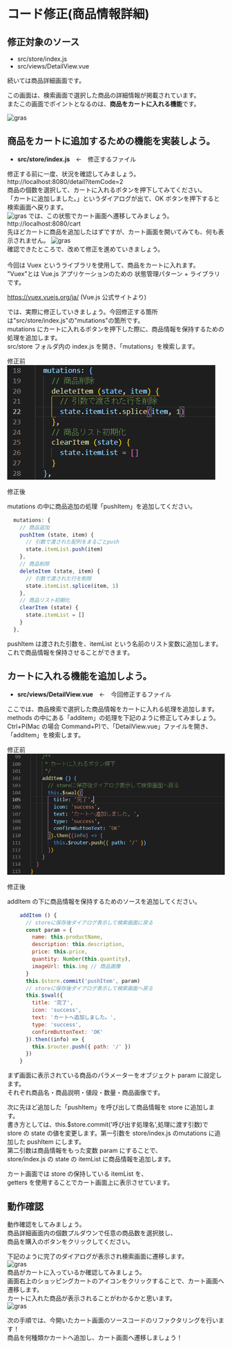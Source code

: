 # コード修正(商品情報詳細)

## 修正対象のソース

- src/store/index.js
- src/views/DetailView.vue

続いては商品詳細画面です。

この画面は、検索画面で選択した商品の詳細情報が掲載されています。  
またこの画面でポイントとなるのは、**商品をカートに入れる機能**です。

![gras](img/flow.png)

## 商品をカートに追加するための機能を実装しよう。

- **src/store/index.js**&emsp;←&emsp;修正するファイル

修正する前に一度、状況を確認してみましょう。  
http://localhost:8080/detail?itemCode=2  
商品の個数を選択して、カートに入れるボタンを押下してみてください。  
「カートに追加しました。」というダイアログが出て、OK ボタンを押下すると検索画面へ戻ります。  
![gras](img/detail_handson_1.jpg)
では、この状態でカート画面へ遷移してみましょう。  
http://localhost:8080/cart  
先ほどカートに商品を追加したはずですが、カート画面を開いてみても、何も表示されません。
![gras](img/detail_handson_2.jpg)  
確認できたところで、改めて修正を進めていきましょう。  
<br/>
今回は Vuex というライブラリを使用して、商品をカートに入れます。  
"Vuex"とは Vue.js アプリケーションのための 状態管理パターン + ライブラリです。

https://vuex.vuejs.org/ja/ (Vue.js 公式サイトより)

では、実際に修正していきましょう。今回修正する箇所は"src/store/index.js"の"mutations"の箇所です。  
mutations にカートに入れるボタンを押下した際に、商品情報を保持するための処理を追加します。  
src/store フォルダ内の index.js を開き、「mutations」を検索します。

修正前  
![gras](img/befFix_VuexIndex.png)

修正後

mutations の中に商品追加の処理「pushItem」を追加してください。

```javascript
  mutations: {
    // 商品追加
    pushItem (state, item) {
      // 引数で渡された配列をまるごとpush
      state.itemList.push(item)
    },
    // 商品削除
    deleteItem (state, item) {
      // 引数で渡された行を削除
      state.itemList.splice(item, 1)
    },
    // 商品リスト初期化
    clearItem (state) {
      state.itemList = []
    }
  },
```

pushItem は渡された引数を、itemList という名前のリスト変数に追加します。  
これで商品情報を保持させることができます。

## カートに入れる機能を追加しよう。

- **src/views/DetailView.vue**&emsp;←&emsp;今回修正するファイル

ここでは、商品検索で選択した商品情報をカートに入れる処理を追加します。  
methods の中にある「additem」の処理を下記のように修正してみましょう。  
Ctrl+P(Mac の場合 Command+P)で、「DetailView.vue」ファイルを開き、「addItem」を検索します。

修正前  
![gras](img/befFix_additem.png)

修正後  

addItem の下に商品情報を保持するためのソースを追加してください。  

```javascript
    addItem () {
      // storeに保存後ダイアログ表示して検索画面に戻る
      const param = {
        name: this.productName,
        description: this.description,
        price: this.price,
        quantity: Number(this.quantity),
        imageUrl: this.img // 商品画像
      }
      this.$store.commit('pushItem', param)
      // storeに保存後ダイアログ表示して検索画面へ戻る
      this.$swal({
        title: '完了',
        icon: 'success',
        text: 'カートへ追加しました。',
        type: 'success',
        confirmButtonText: 'OK'
      }).then((info) => {
        this.$router.push({ path: '/' })
      })
    }
```

まず画面に表示されている商品のパラメーターをオブジェクト param に設定します。  
それぞれ商品名・商品説明・値段・数量・商品画像です。

次に先ほど追加した「pushItem」を呼び出して商品情報を store に追加します。  
書き方としては、this.$store.commit('呼び出す処理名',処理に渡す引数)で  
store の state の値を変更します。第一引数を store/index.js のmutations に追加した pushItem にします。  
第二引数は商品情報をもった変数 param にすることで、  
store/index.js の state の itemList に商品情報を追加します。

カート画面では store の保持している itemList を、  
getters を使用することでカート画面上に表示させています。

## 動作確認

動作確認をしてみましょう。  
商品詳細画面内の個数プルダウンで任意の商品数を選択肢し、  
商品を購入のボタンをクリックしてください。

下記のように完了のダイアログが表示され検索画面に遷移します。  
![gras](img/GoCart.png)  
商品がカートに入っているか確認してみましょう。  
画面右上のショッピングカートのアイコンをクリックすることで、カート画面へ遷移します。  
カートに入れた商品が表示されることがわかるかと思います。  
![gras](img/detail_handson_3.jpg)

次の手順では、今開いたカート画面のソースコードのリファクタリングを行います！  
商品を何種類かカートへ追加し、カート画面へ遷移しましょう！
